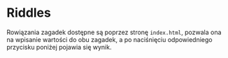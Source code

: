 # Riddles

Rowiązania zagadek dostępne są poprzez stronę ```index.html```, pozwala ona na wpisanie wartości do obu zagadek, a po naciśnięciu odpowiedniego przycisku poniżej pojawia się wynik.
